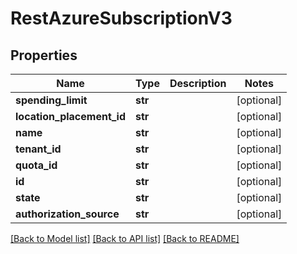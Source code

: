 # RestAzureSubscriptionV3

## Properties
Name | Type | Description | Notes
------------ | ------------- | ------------- | -------------
**spending_limit** | **str** |  | [optional] 
**location_placement_id** | **str** |  | [optional] 
**name** | **str** |  | [optional] 
**tenant_id** | **str** |  | [optional] 
**quota_id** | **str** |  | [optional] 
**id** | **str** |  | [optional] 
**state** | **str** |  | [optional] 
**authorization_source** | **str** |  | [optional] 

[[Back to Model list]](../README.md#documentation-for-models) [[Back to API list]](../README.md#documentation-for-api-endpoints) [[Back to README]](../README.md)

